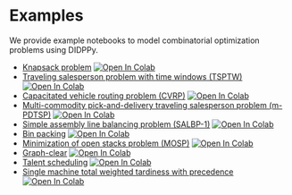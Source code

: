 # Examples

We provide example notebooks to model combinatorial optimization problems using DIDPPy.

- [Knapsack problem](./knapsack.ipynb) [![Open In Colab](https://colab.research.google.com/assets/colab-badge.svg)](https://colab.research.google.com/github/domain-independent-dp/didp-rs/blob/main/didppy/examples/knapsack.ipynb)
- [Traveling salesperson problem with time windows (TSPTW)](./tsptw.ipynb) [![Open In Colab](https://colab.research.google.com/assets/colab-badge.svg)](https://colab.research.google.com/github/domain-independent-dp/didp-rs/blob/main/didppy/examples/tsptw.ipynb)
- [Capacitated vehicle routing problem (CVRP)](./cvrp.ipynb) [![Open In Colab](https://colab.research.google.com/assets/colab-badge.svg)](https://colab.research.google.com/github/domain-independent-dp/didp-rs/blob/main/didppy/examples/cvrp.ipynb)
- [Multi-commodity pick-and-delivery traveling salesperson problem (m-PDTSP)](./m-pdtsp.ipynb) [![Open In Colab](https://colab.research.google.com/assets/colab-badge.svg)](https://colab.research.google.com/github/domain-independent-dp/didp-rs/blob/main/didppy/examples/m-pdtsp.ipynb)
- [Simple assembly line balancing problem (SALBP-1)](./salbp-1.ipynb) [![Open In Colab](https://colab.research.google.com/assets/colab-badge.svg)](https://colab.research.google.com/github/domain-independent-dp/didp-rs/blob/main/didppy/examples/salbp-1.ipynb)
- [Bin packing](./bin-packing.ipynb) [![Open In Colab](https://colab.research.google.com/assets/colab-badge.svg)](https://colab.research.google.com/github/domain-independent-dp/didp-rs/blob/main/didppy/examples/bin-packing.ipynb)
- [Minimization of open stacks problem (MOSP)](./mosp.ipynb) [![Open In Colab](https://colab.research.google.com/assets/colab-badge.svg)](https://colab.research.google.com/github/domain-independent-dp/didp-rs/blob/main/didppy/examples/mosp.ipynb)
- [Graph-clear](./graph-clear.ipynb) [![Open In Colab](https://colab.research.google.com/assets/colab-badge.svg)](https://colab.research.google.com/github/domain-independent-dp/didp-rs/blob/main/didppy/examples/graph-clear.ipynb)
- [Talent scheduling](./talent-scheduling.ipynb) [![Open In Colab](https://colab.research.google.com/assets/colab-badge.svg)](https://colab.research.google.com/github/domain-independent-dp/didp-rs/blob/main/didppy/examples/talent-scheduling.ipynb)
- [Single machine total weighted tardiness with precedence](./single-machine.ipynb) [![Open In Colab](https://colab.research.google.com/assets/colab-badge.svg)](https://colab.research.google.com/github/domain-independent-dp/didp-rs/blob/main/didppy/examples/single-machine.ipynb)
